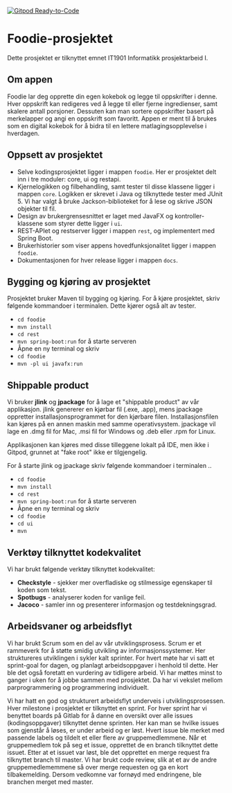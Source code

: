 [![Gitpod Ready-to-Code](https://img.shields.io/badge/Gitpod-Ready--to--Code-blue?logo=gitpod)](https://gitpod.stud.ntnu.no/#https://gitlab.stud.idi.ntnu.no/it1901/groups-2021/gr2115/gr2115)
# Foodie-prosjektet 

Dette prosjektet er tilknyttet emnet IT1901 Informatikk prosjektarbeid I.

## Om appen
Foodie lar deg opprette din egen kokebok og legge til oppskrifter i denne. Hver oppskrift kan redigeres ved å legge til eller fjerne ingredienser, samt skalere antall porsjoner. Dessuten kan man sortere oppskrifter basert på merkelapper og angi en oppskrift som favoritt. Appen er ment til å brukes som en digital kokebok for å bidra til en lettere matlagingsopplevelse i hverdagen. 

## Oppsett av prosjektet 
- Selve kodingsprosjektet ligger i mappen `foodie`. Her er prosjektet delt inn i tre moduler: core, ui og restapi. 
- Kjernelogikken og filbehandling, samt tester til disse klassene ligger i mappen `core`. Logikken er skrevet i Java og tilknyttede tester med JUnit 5. Vi har valgt å bruke Jackson-biblioteket for å lese og skrive JSON objekter til fil. 
- Design av brukergrensesnittet er laget med JavaFX og kontroller-klassene som styrer dette ligger i `ui`.
- REST-APIet og restserver ligger i mappen `rest`, og implementert med Spring Boot. 
- Brukerhistorier som viser appens hovedfunksjonalitet ligger i mappen `foodie`. 
- Dokumentasjonen for hver release ligger i mappen `docs`.

## Bygging og kjøring av prosjektet
Prosjektet bruker Maven til bygging og kjøring. 
For å kjøre prosjektet, skriv følgende kommandoer i terminalen. Dette kjører også alt av tester. 
- `cd foodie` 
- `mvn install` 
- `cd rest`
- `mvn spring-boot:run` for å starte serveren
- Åpne en ny terminal og skriv
- `cd foodie`
- `mvn -pl ui javafx:run`

## Shippable product
Vi bruker **jlink** og **jpackage** for å lage et "shippable product" av vår applikasjon. 
jlink genererer en kjørbar fil (.exe, .app), mens jpackage oppretter installasjonsprogrammet for den kjørbare filen. Installasjonsfilen kan kjøres på en annen maskin med samme operativsystem. jpackage vil lage en .dmg fil for Mac, .msi fil for Windows og .deb eller .rpm for Linux.

Applikasjonen kan kjøres med disse tilleggene lokalt på IDE, men ikke i Gitpod, grunnet at "fake root" ikke er tilgjengelig. 

For å starte jlink og jpackage skriv følgende kommandoer i terminalen ..
- `cd foodie` 
- `mvn install` 
- `cd rest`
- `mvn spring-boot:run` for å starte serveren
- Åpne en ny terminal og skriv
- `cd foodie`
- `cd ui`
- `mvn `



## Verktøy tilknyttet kodekvalitet
Vi har brukt følgende verktøy tilknyttet kodekvalitet:

- **Checkstyle** - sjekker mer overfladiske og stilmessige egenskaper til koden som tekst.
- **Spotbugs** - analyserer koden for vanlige feil.
- **Jacoco** - samler inn og presenterer informasjon og testdekningsgrad.


## Arbeidsvaner og arbeidsflyt
Vi har brukt Scrum som en del av vår utviklingsprosess. Scrum er et rammeverk for å støtte smidig utvikling av informasjonssystemer. 
Her struktureres utviklingen i sykler kalt sprinter. For hvert møte har vi satt et sprint-goal for dagen, og planlagt arbeidsoppgaver i henhold til dette. Her ble det også foretatt en vurdering av tidligere arbeid. Vi har møttes minst to ganger i uken for å jobbe sammen med prosjektet. 
Da har vi vekslet mellom parprogrammering og programmering individuelt. 

Vi har hatt en god og strukturert arbeidsflyt underveis i utviklingsprosessen. Hver milestone i prosjektet er tilknyttet en sprint. For hver sprint har vi benyttet boards på Gitlab for å danne en oversikt over alle issues (kodingsoppgaver) tilknyttet denne sprinten. Her kan man se hvilke issues som gjenstår å løses, er under arbeid og er løst. Hvert issue ble merket med passende labels og tildelt et eller flere av gruppemedlemmene. Når et gruppemedlem tok på seg et issue, opprettet de en branch tilknyttet dette issuet. Etter at et issuet var løst, ble det opprettet en merge request fra tilknyttet branch til master. Vi har brukt code review, slik at et av de andre gruppemedlememmene så over merge requesten og ga en kort tilbakemelding. Dersom vedkomne var fornøyd med endringene, ble branchen merget med master. 




